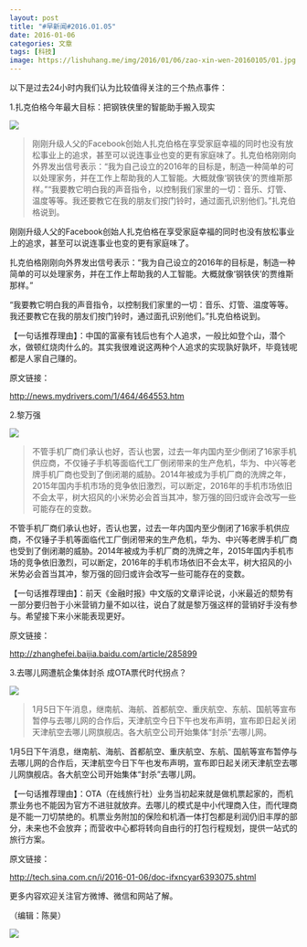 ```yaml
---
layout: post
title: "#早新闻#2016.01.05"
date: 2016-01-06
categories: 文章
tags: [科技]
image: https://lishuhang.me/img/2016/01/06/zao-xin-wen-20160105/01.jpg
---
```


以下是过去24小时内我们认为比较值得关注的三个热点事件：

1.扎克伯格今年最大目标：把钢铁侠里的智能助手搬入现实

![](http://mmbiz.qpic.cn/mmbiz/AdRKyBVLoHJcuHpK4FKOp2LWO5evSFSJgMib1OdDXunSiaMBndxvfqZFic7mbDH9ibmZTNDoougSTnCfAerEXbXqmw/0?wx_fmt=jpeg)

> 刚刚升级人父的Facebook创始人扎克伯格在享受家庭幸福的同时也没有放松事业上的追求，甚至可以说连事业也变的更有家庭味了。扎克伯格刚刚向外界发出信号表示：“我为自己设立的2016年的目标是，制造一种简单的可以处理家务，并在工作上帮助我的人工智能。大概就像‘钢铁侠’的贾维斯那样。”“我要教它明白我的声音指令，以控制我们家里的一切：音乐、灯管、温度等等。我还要教它在我的朋友们按门铃时，通过面孔识别他们。”扎克伯格说到。

刚刚升级人父的Facebook创始人扎克伯格在享受家庭幸福的同时也没有放松事业上的追求，甚至可以说连事业也变的更有家庭味了。

扎克伯格刚刚向外界发出信号表示：“我为自己设立的2016年的目标是，制造一种简单的可以处理家务，并在工作上帮助我的人工智能。大概就像‘钢铁侠’的贾维斯那样。”

“我要教它明白我的声音指令，以控制我们家里的一切：音乐、灯管、温度等等。我还要教它在我的朋友们按门铃时，通过面孔识别他们。”扎克伯格说到。

【一句话推荐理由】：中国的富豪有钱后也有个人追求，一般比如登个山，潜个水，做顿红烧肉什么的。其实我很难说这两种个人追求的实现孰好孰坏，毕竟钱呢都是人家自己赚的。

原文链接：

http://news.mydrivers.com/1/464/464553.htm

2.黎万强

![](https://lishuhang.me/img/2016/01/06/zao-xin-wen-20160105/01.jpg)

> 不管手机厂商们承认也好，否认也罢，过去一年内国内至少倒闭了16家手机供应商，不仅锤子手机等面临代工厂倒闭带来的生产危机，华为、中兴等老牌手机厂商也受到了倒闭潮的威胁。2014年被成为手机厂商的洗牌之年，2015年国内手机市场的竞争依旧激烈，可以断定，2016年的手机市场依旧不会太平，树大招风的小米势必会首当其冲，黎万强的回归或许会改写一些可能存在的变数。

不管手机厂商们承认也好，否认也罢，过去一年内国内至少倒闭了16家手机供应商，不仅锤子手机等面临代工厂倒闭带来的生产危机，华为、中兴等老牌手机厂商也受到了倒闭潮的威胁。2014年被成为手机厂商的洗牌之年，2015年国内手机市场的竞争依旧激烈，可以断定，2016年的手机市场依旧不会太平，树大招风的小米势必会首当其冲，黎万强的回归或许会改写一些可能存在的变数。

【一句话推荐理由】：前天《金融时报》中文版的文章评论说，小米最近的颓势有一部分要归咎于小米营销力量不如以往，说白了就是黎万强这样的营销好手没有参与。希望接下来小米能表现更好。

原文链接：

http://zhanghefei.baijia.baidu.com/article/285899

3.去哪儿网遭航企集体封杀 成OTA票代时代拐点？

![](https://lishuhang.me/img/2016/01/06/zao-xin-wen-20160105/02.jpg)

> 1月5日下午消息，继南航、海航、首都航空、重庆航空、东航、国航等宣布暂停与去哪儿网的合作后，天津航空今日下午也发布声明，宣布即日起关闭天津航空去哪儿网旗舰店。各大航空公司开始集体“封杀”去哪儿网。

1月5日下午消息，继南航、海航、首都航空、重庆航空、东航、国航等宣布暂停与去哪儿网的合作后，天津航空今日下午也发布声明，宣布即日起关闭天津航空去哪儿网旗舰店。各大航空公司开始集体“封杀”去哪儿网。

【一句话推荐理由】：OTA（在线旅行社）业务当初起来就是做机票起家的，而机票业务也不能因为官方不进驻就放弃。去哪儿的模式是中小代理商入住，而代理商是不能一刀切禁绝的。机票业务附加的保险和机酒一体打包都是利润仍旧丰厚的部分，未来也不会放弃；而营收中心都将转向自由行的打包行程规划，提供一站式的旅行方案。

原文链接：

http://tech.sina.com.cn/i/2016-01-06/doc-ifxncyar6393075.shtml

更多内容欢迎关注官方微博、微信和网站了解。

（编辑：陈昊）

![](https://lishuhang.me/img/2016/01/06/zao-xin-wen-20160105/03.jpg)